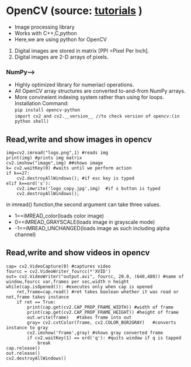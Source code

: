 # OpenCV (source: [tutorials](https://www.youtube.com/watch?v=kdLM6AOd2vc&list=PLS1QulWo1RIa7D1O6skqDQ-JZ1GGHKK-K) )
* Image processing library
* Works with C++,C,python
* Here,we are using python for OpenCV<br>
1. Digital images are stored in matrix [PPI =Pixel Per Inch].<br>
2. Digital images are 2-D arrays of pixels.<br>
### NumPy-->
* Highly optimized library for numeriacl operations.
* All OpenCV array structures are converted to-and-from NumPy arrays.
* More convineient indexing system rather than using for loops.
Installation Command:<br>
`pip install opencv-python`<br>
`import cv2 and cv2.__version__ //to check version of opencv:(in python shell)`

## Read,write and show images in opencv
```import cv2
img=cv2.imread("logo.png",1) #reads img
print(img) #prints img matrix
cv2.imshow("image",img) ##shows image
k= cv2.waitKey(0) #waits until we perform action
if k==27:
	cv2.destroyAllWindows(); #if esc key is typed
elif k==ord('s'):
	cv2.imwrite('logo_copy.jpg',img)  #if s button is typed 
	cv2.destroyAllWindows();
```
in imread() function,the second argument can take three values.
* 1==iMREAD_color(loads color image)
* 0==iMREAD_GRAYSCALE(loads image in grayscale mode)
* -1==iMREAD_UNCHANGED(loads image as such including alpha channel)

## Read,write and show videos in opencv
```import cv2
cap= cv2.VideoCapture(0) #captures video
fourcc = cv2.VideoWriter_fourcc(*'XVID')
out= cv2.VideoWriter("output.avi", fourcc, 20.0, (640,480)) #name of window,fourcc var,frames per sec,width n height
while(cap.isOpened()): #executes only when cap is opened
	ret,frame=cap.read() #ret takes boolean whether it was read or not,frame takes instance 
	if ret == True:
		print(cap.get(cv2.CAP_PROP_FRAME_WIDTH)) #width of frame
		print(cap.get(cv2.CAP_PROP_FRAME_HEIGHT)) #height of frame
		out.write(frame)   #takes frame into out
		gray= cv2.cvtColor(frame, cv2.COLOR_BGR2GRAY)   #converts instance to gray
		cv2.imshow('frame',gray) #shows gray converted frame
		if cv2.waitKey(1) == ord('q'): #quits window if q is tapped
			break
cap.release()
out.release()
cv2.destroyAllWindows()
```




